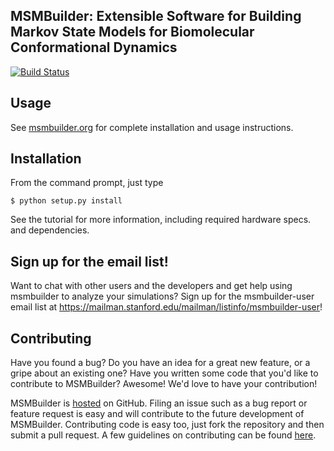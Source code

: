 ## MSMBuilder: Extensible Software for Building Markov State Models for Biomolecular Conformational Dynamics

[![Build Status](https://travis-ci.org/pandegroup/msmbuilder.png)](https://travis-ci.org/pandegroup/msmbuilder)

Usage
-----
See [msmbuilder.org](http://www.msmbuilder.org) for complete installation and usage instructions.

Installation
------------
From the command prompt, just type

```
$ python setup.py install
```

See the tutorial for more information, including required hardware specs. and dependencies.

Sign up for the email list!
---------------------------
Want to chat with other users and the developers and get help using msmbuilder to analyze your
simulations? Sign up for the msmbuilder-user email list at
https://mailman.stanford.edu/mailman/listinfo/msmbuilder-user!


Contributing
------------
Have you found a bug? Do you have an idea for a great new feature, or a gripe about an existing
one? Have you written some code that you'd like to contribute to MSMBuilder? Awesome! We'd love
to have your contribution! 

MSMBuilder is [hosted](https://github.com/pandegroup/msmbuilder) on GitHub. Filing an issue such as a
bug report or feature request is easy and will contribute to the future development of MSMBuilder.
Contributing code is easy too, just fork the repository and then submit a pull request.
A few guidelines on contributing can be found [here](http://msmbuilder.org/developer.html). 

